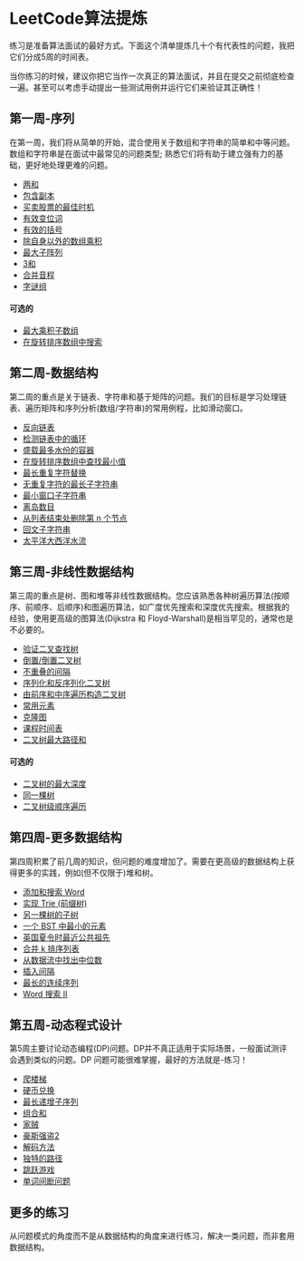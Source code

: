 # LeetCode算法提炼

练习是准备算法面试的最好方式。下面这个清单提炼几十个有代表性的问题，我把它们分成5周的时间表。



当你练习的时候，建议你把它当作一次真正的算法面试，并且在提交之前彻底检查一遍。甚至可以考虑手动提出一些测试用例并运行它们来验证其正确性！

## 第一周-序列

在第一周，我们将从简单的开始，混合使用关于数组和字符串的简单和中等问题。数组和字符串是在面试中最常见的问题类型; 熟悉它们将有助于建立强有力的基础，更好地处理更难的问题。

- [两和](https://leetcode-cn.com/problems/two-sum/)
- [包含副本](https://leetcode-cn.com/problems/contains-duplicate/)
- [买卖股票的最佳时机](https://leetcode-cn.com/problems/best-time-to-buy-and-sell-stock/)
- [有效变位词](https://leetcode-cn.com/problems/valid-anagram/)
- [有效的括号](https://leetcode-cn.com/problems/valid-parentheses/)
- [除自身以外的数组乘积](https://leetcode-cn.com/problems/product-of-array-except-self/)
- [最大子阵列](https://leetcode-cn.com/problems/maximum-subarray/)
- [3和](https://leetcode-cn.com/problems/3sum/)
- [合并音程](https://leetcode-cn.com/problems/merge-intervals/)
- [字谜组](https://leetcode-cn.com/problems/group-anagrams/)

#### 可选的

- [最大乘积子数组](https://leetcode-cn.com/problems/maximum-product-subarray/)
- [在旋转排序数组中搜索](https://leetcode-cn.com/problems/search-in-rotated-sorted-array/)

## 第二周-数据结构

第二周的重点是关于链表、字符串和基于矩阵的问题。我们的目标是学习处理链表、遍历矩阵和序列分析(数组/字符串)的常用例程，比如滑动窗口。

- [反向链表](https://leetcode-cn.com/problems/reverse-linked-list/)
- [检测链表中的循环](https://leetcode-cn.com/problems/linked-list-cycle/)
- [盛载最多水份的容器](https://leetcode-cn.com/problems/container-with-most-water/)
- [在旋转排序数组中查找最小值](https://leetcode-cn.com/problems/find-minimum-in-rotated-sorted-array/)
- [最长重复字符替换](https://leetcode-cn.com/problems/longest-repeating-character-replacement/)
- [无重复字符的最长子字符串](https://leetcode-cn.com/problems/longest-substring-without-repeating-characters/)
- [最小窗口子字符串](https://leetcode-cn.com/problems/minimum-window-substring/)
- [离岛数目](https://leetcode-cn.com/problems/number-of-islands/)
- [从列表结束处删除第 n 个节点](https://leetcode-cn.com/problems/remove-nth-node-from-end-of-list/)
- [回文子字符串](https://leetcode-cn.com/problems/palindromic-substrings/)
- [太平洋大西洋水流](https://leetcode-cn.com/problems/pacific-atlantic-water-flow/)

## 第三周-非线性数据结构

第三周的重点是树、图和堆等非线性数据结构。您应该熟悉各种树遍历算法(按顺序、前顺序、后顺序)和图遍历算法，如广度优先搜索和深度优先搜索。根据我的经验，使用更高级的图算法(Dijkstra 和 Floyd-Warshall)是相当罕见的，通常也是不必要的。

- [验证二叉查找树](https://leetcode-cn.com/problems/validate-binary-search-tree/)
- [倒置/倒置二叉树](https://leetcode-cn.com/problems/invert-binary-tree/)
- [不重叠的间隔](https://leetcode-cn.com/problems/non-overlapping-intervals/)
- [序列化和反序列化二叉树](https://leetcode-cn.com/problems/serialize-and-deserialize-binary-tree/)
- [由前序和中序遍历构造二叉树](https://leetcode-cn.com/problems/construct-binary-tree-from-preorder-and-inorder-traversal/)
- [常用元素](https://leetcode-cn.com/problems/top-k-frequent-elements/)
- [克隆图](https://leetcode-cn.com/problems/clone-graph/)
- [课程时间表](https://leetcode-cn.com/problems/course-schedule/)
- [二叉树最大路径和](https://leetcode-cn.com/problems/binary-tree-maximum-path-sum/)

#### 可选的

- [二叉树的最大深度](https://leetcode-cn.com/problems/maximum-depth-of-binary-tree/)
- [同一棵树](https://leetcode-cn.com/problems/same-tree/)
- [二叉树级顺序遍历](https://leetcode-cn.com/problems/binary-tree-level-order-traversal/)



## 第四周-更多数据结构

第四周积累了前几周的知识，但问题的难度增加了。需要在更高级的数据结构上获得更多的实践，例如(但不仅限于)堆和树。

- [添加和搜索 Word](https://leetcode-cn.com/problems/add-and-search-word-data-structure-design/)
- [实现 Trie (前缀树)](https://leetcode-cn.com/problems/implement-trie-prefix-tree/)
- [另一棵树的子树](https://leetcode-cn.com/problems/subtree-of-another-tree/)
- [一个 BST 中最小的元素](https://leetcode-cn.com/problems/kth-smallest-element-in-a-bst/)
- [英国夏令时最近公共祖先](https://leetcode-cn.com/problems/lowest-common-ancestor-of-a-binary-search-tree/)
- [合并 k 排序列表](https://leetcode-cn.com/problems/merge-k-sorted-lists/)
- [从数据流中找出中位数](https://leetcode-cn.com/problems/find-median-from-data-stream/)
- [插入间隔](https://leetcode-cn.com/problems/insert-interval/)
- [最长的连续序列](https://leetcode-cn.com/problems/longest-consecutive-sequence/)
- [Word 搜索 II](https://leetcode-cn.com/problems/word-search-ii/)

## 第五周-动态程式设计

第5周主要讨论动态编程(DP)问题。DP并不真正适用于实际场景，一般面试测评会遇到类似的问题。DP 问题可能很难掌握，最好的方法就是-练习！

- [爬楼梯](https://leetcode-cn.com/problems/climbing-stairs/)
- [硬币兑换](https://leetcode-cn.com/problems/coin-change/)
- [最长递增子序列](https://leetcode-cn.com/problems/longest-increasing-subsequence/)
- [组合和](https://leetcode-cn.com/problems/combination-sum-iv/)
- [家贼](https://leetcode-cn.com/problems/house-robber/)
- [豪斯强盗2](https://leetcode-cn.com/problems/house-robber-ii/)
- [解码方法](https://leetcode-cn.com/problems/decode-ways/)
- [独特的路径](https://leetcode-cn.com/problems/unique-paths/)
- [跳跃游戏](https://leetcode-cn.com/problems/jump-game/)
- [单词间断问题](https://leetcode-cn.com/problems/word-break/)

## 更多的练习

从问题模式的角度而不是从数据结构的角度来进行练习，解决一类问题，而非套用数据结构。